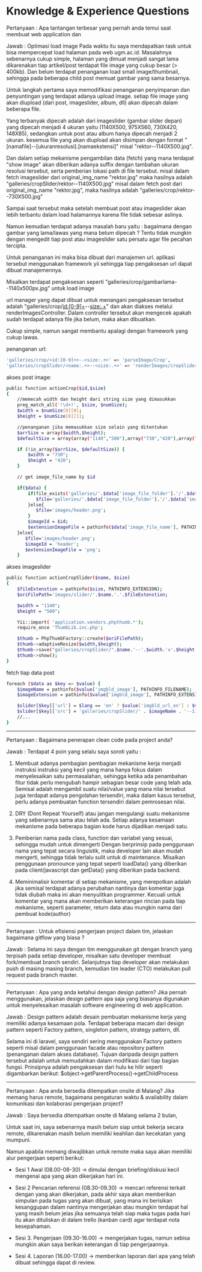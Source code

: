 # Knowledge & Experience Questions

Pertanyaan :
Apa tantangan terbesar yang pernah anda temui saat membuat web application dan

Jawab :
Optimasi load image
Pada waktu itu saya mendapatkan task untuk bisa mempercepat load halaman pada web ugm.ac.id.
Masalahnya sebenarnya cukup simple, halaman yang dimuat menjadi sangat lama dikarenakan tiap artikel/post terdapat file image yang cukup besar (> 400kb).
Dan belum terdapat penanganan load small image/thumbnail, sehingga pada beberapa child post memuat gambar yang sama besarnya.

Untuk langkah pertama saya memodifikasi penanganan penyimpanan dan penyuntingan yang terdapat adanya upload image.
setiap file image yang akan diupload (dari post, imageslider, album, dll) akan dipecah dalam beberapa file.

Yang terbanyak dipecah adalah dari imageslider (gambar slider depan) yang dipecah menjadi 4 ukuran yaitu (1140X500, 975X560, 730X420, 148X85),
sedangkan untuk post atau album hanya dipecah menjadi 2 ukuran.
kesemua file yang akan diupload akan disimpan dengan format "[namafile]--[ukuranresolusi].[namaekstensi]" misal "rektor--1140X500.jpg".

Dan dalam setiap mekanisme pengambilan data (fetch) yang mana terdapat "show image" akan diberikan adanya suffix dengan tambahan ukuran resolusi tersebut, serta pemberian lokasi path di file tersebut.
misal dalam fetch imageslider dari original_img_name "rektor.jpg" maka hasilnya adalah "galleries/cropSlider/rektor--1140X500.jpg"
misal dalam fetch post dari original_img_name "rektor.jpg", maka hasilnya adalah "galleries/crop/rektor--730X500.jpg"

Sampai saat tersebut maka setelah membuat post atau imageslider akan lebih terbantu dalam load halamannya karena file tidak sebesar aslinya.

Namun kemudian terdapat adanya masalah baru yaitu : bagaimana dengan gambar yang lama/lawas yang mana belum dipecah ?
Tentu tidak mungkin dengan mengedit tiap post atau imageslider satu persatu agar file pecahan tercipta.

Untuk penanganan ini maka bisa dibuat dari manajemen url.
aplikasi tersebut menggunakan framework yii sehingga tiap pengaksesan url dapat dibuat manajemennya.

Misalkan terdapat pengaksesan seperti "galleries/crop/gambarlama--1140x500px.jpg" untuk load image

url manager yang dapat dibuat untuk menangani pengaksesan tersebut adalah "galleries/crop/<id:[0-9]+>--<size:.+>" dan akan diakses melalui renderImagesController.
Dalam controller tersebut akan mengecek apakah sudah terdapat adanya file jika belum, maka akan dibuatkan.

Cukup simple, namun sangat membantu apalagi dengan framework yang cukup lawas.

penanganan url:

```sh
'galleries/crop/<id:[0-9]+>--<size:.+>' => 'parseImage/Crop',
'galleries/cropSlider/<name:.+>--<size:.+>' => 'renderImages/cropSlider',
```

akses post image:
```sh
public function actionCrop($id,$size)
{
	//memecah width dan height dari string size yang dimasukkan
	preg_match_all('!\d+!', $size, $numSize);
	$width = $numSize[0][0];
	$height = $numSize[0][1];

	//penanganan jika memasukkan size selain yang ditentukan
	$arrSize = array($width,$height);
	$defaultSize = array(array("1140","500"),array("730","420"),array("975","560"),array("148","85"));

	if (!in_array($arrSize, $defaultSize)) {
		$width = "730";
		$height = "420";
	}

	// get image_file_name by $id

	if($data) {
		if(file_exists('galleries/'.$data['image_file_folder'].'/'.$data['image_file_name'])){
		   $file='galleries/'.$data['image_file_folder'].'/'.$data['image_file_name'];
		}else{
		   $file='images/header.png';
		}
		$imageId = $id;
		$extensionImageFile = pathinfo($data['image_file_name'], PATHINFO_EXTENSION);
	}else{
	   $file='images/header.png';
	   $imageId = 'header';
	   $extensionImageFile = 'png';
	}
```

akses imageslider

```sh
public function actionCropSlider($name, $size)
{
	$fileExtenstion = pathinfo($size, PATHINFO_EXTENSION);
	$oriFilePath='images/slider/'.$name.'.'.$fileExtenstion;

	$width = "1140";
	$height = "500";

	Yii::import( 'application.vendors.phpthumb.*');
	require_once 'ThumbLib.inc.php';

	$thumb = PhpThumbFactory::create($oriFilePath);
	$thumb->adaptiveResize($width,$height);
	$thumb->save("galleries/cropSlider/".$name.'--'.$width.'x'.$height.'px'.'.'.$fileExtenstion);
	$thumb->show();
}
```

fetch tiap data post
```sh
foreach ($data as $key => $value) {
    $imageName = pathinfo($value['imgbld_image'], PATHINFO_FILENAME);
    $imageExtension = pathinfo($value['imgbld_image'], PATHINFO_EXTENSION);

    $slider[$key]['url'] = $lang == 'en' ? $value['imgbld_url_en'] : $value['imgbld_url_id'];
    $slider[$key]['src'] = 'galleries/cropSlider/' . $imageName . '--1140x500px' . '.' . $imageExtension;
    //...
}
```
---

Pertanyaan :
Bagaimana penerapan clean code pada project anda?

Jawab :
Terdapat 4 poin yang selalu saya soroti yaitu :
  1. Membuat adanya pembagian pembagian mekanisme kerja menjadi instruksi instruksi yang kecil yang mana hanya fokus dalam menyelesaikan satu permasalahan, sehingga ketika ada penambahan fitur tidak perlu mengubah hampir sebagian besar code yang telah ada.
Semisal adalah mengambil suatu nilai/value yang mana nilai tersebut juga terdapat adanya pengolahan tersendiri, maka dalam kasus tersebut, perlu adanya pembuatan function tersendiri dalam pemrosesan nilai.
 
  2. DRY (Dont Repeat Yourself) atau jangan mengulangi suatu mekanisme yang sebenarnya sama atau telah ada.
Setiap adanya kesamaan mekanisme pada beberapa bagian kode harus dijadikan menjadi satu.

  3. Pemberian nama pada class, function dan variabel yang sesuai, sehingga mudah untuk dimengerti
Dengan berprinsip pada penggunaan nama yang tepat secara linguistik, maka developer lain akan mudah mengerti, sehingga tidak terlalu sulit untuk di maintenance.
Misalkan penggunaan pronounce yang tepat seperti loadData() yang diberikan pada client/javascript dan getData() yang diberikan pada backend.

  4. Meminimalisir komentar di setiap mekanisme, yang merepotkan adalah jika semisal terdapat adanya perubahan nantinya dan komentar juga tidak diubah maka ini akan menyulitkan programmer.
Kecuali untuk komentar yang mana akan memberikan keterangan rincian pada tiap mekanisme, seperti parameter, return data atau mungkin nama dari pembuat kode(author)

---
Pertanyaan :
Untuk efisiensi pengerjaan project dalam tim, jelaskan bagaimana gitflow yang biasa ?

Jawab :
Selama ini saya dengan tim menggunakan git dengan branch yang terpisah pada setiap developer, misalkan satu developer membuat fork/membuat branch sendiri. Selanjutnya tiap developer akan melakukan push di masing masing branch, kemudian tim leader (CTO) melakukan pull request pada branch master.

---

Pertanyaan :
Apa yang anda ketahui dengan design pattern? Jika pernah menggunakan, jelaskan
design pattern apa saja yang biasanya digunakan untuk menyelesaikan masalah
software engineering di web application.

Jawab :
Design pattern adalah desain pembuatan mekanisme kerja yang memiliki adanya kesamaan pola.
Terdapat beberapa macam dari design pattern seperti Factory pattern, singleton pattern, strategy pattern, dll. 

Selama ini di laravel, saya sendiri sering menggunakan Factory pattern seperti misal dalam penggunaan facade atau repository pattern (penanganan dalam akses database).
Tujuan daripada design pattern tersebut adalah untuk memudahkan dalam modifikasi dari tiap bagian fungsi.
Prinsipnya adalah pengaksesan dari hulu ke hilir seperti digambarkan berikut:
$object->getParentProcess()->getChildProcess

---

Pertanyaan :
Apa anda bersedia ditempatkan onsite di Malang? Jika memang harus remote,
bagaimana pengaturan waktu & availability dalam komunikasi dan kolaborasi
pengerjaan project?

Jawab :
Saya bersedia ditempatkan onsite di Malang selama 2 bulan,

Untuk saat ini, saya sebenarnya masih belum siap untuk bekerja secara remote, dikarenakan masih belum memiliki keahlian dan kecekatan yang mumpuni.

Namun apabila memang diwajibkan untuk remote maka saya akan memiliki alur pengerjaan seperti berikut:

  - Sesi 1 Awal (08.00-08-30)
-> dimulai dengan briefing/diskusi kecil mengenai apa yang akan dikerjakan hari ini.

  - Sesi 2 Pencarian referensi (08.30-09.30)
-> mencari referensi terkait dengan yang akan dikerjakan, pada akhir saya akan memberikan simpulan pada tugas yang akan dibuat, yang mana ini berisikan kesanggupan dalam nantinya mengerjakan atau mungkin terdapat hal yang masih belum jelas
jika semuanya telah siap maka tugas pada hari itu akan dituliskan di dalam trello (kanban card) agar terdapat nota kesepahaman.

  - Sesi 3. Pengerjaan (09.30-16.00)
-> mengerjakan tugas, namun sebisa mungkin akan saya berikan keterangan di tiap pengerjaannya.

  - Sesi 4. Laporan (16.00-17.00)
-> memberikan laporan dari apa yang telah dibuat sehingga dapat di review.
